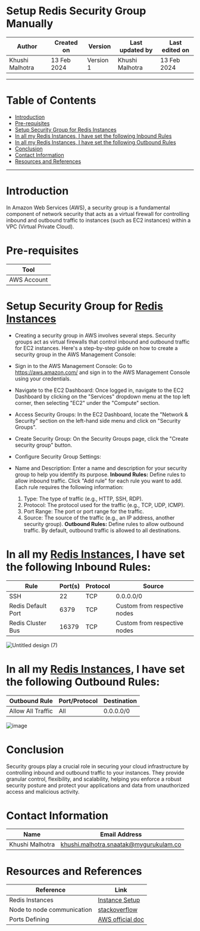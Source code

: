 # Setup Redis Security Group Manually

|   Author        |  Created on   |  Version   | Last updated by  | Last edited on |
| --------------- | --------------| -----------|----------------- | -------------- |
| Khushi Malhotra |  13 Feb 2024  |  Version 1 | Khushi Malhotra  | 13 Feb 2024    |
***
# Table of Contents
- [Introduction](https://github.com/CodeOps-Hub/Documentation/blob/main/Infra/Manual/Redis_Setup/Security_Group/README.md#introduction)
- [Pre-requisites](https://github.com/CodeOps-Hub/Documentation/blob/main/Infra/Manual/Redis_Setup/Security_Group/README.md#pre-requisites)
- [Setup Security Group for Redis Instances](https://github.com/CodeOps-Hub/Documentation/blob/main/Infra/Manual/Redis_Setup/Security_Group/README.md#setup-security-group-for-redis-instances)
- [In all my Redis Instances, I have set the following Inbound Rules](https://github.com/CodeOps-Hub/Documentation/blob/main/Infra/Manual/Redis_Setup/Security_Group/README.md#in-all-my-redis-instances-i-have-set-the-following-inbound-rules)
- [In all my Redis Instances, I have set the following Outbound Rules](https://github.com/CodeOps-Hub/Documentation/blob/main/Infra/Manual/Redis_Setup/Security_Group/README.md#in-all-my-redis-instances-i-have-set-the-following-outbound-rules)
- [Conclusion](https://github.com/CodeOps-Hub/Documentation/blob/main/Infra/Manual/Redis_Setup/Security_Group/README.md#conclusion)
- [Contact Information](https://github.com/CodeOps-Hub/Documentation/blob/main/Infra/Manual/Redis_Setup/Security_Group/README.md#contact-information)
- [Resources and References](https://github.com/CodeOps-Hub/Documentation/blob/main/Infra/Manual/Redis_Setup/Security_Group/README.md#resources-and-references)
***
# Introduction
In Amazon Web Services (AWS), a security group is a fundamental component of network security that acts as a virtual firewall for controlling inbound and outbound traffic to instances (such as EC2 instances) within a VPC (Virtual Private Cloud).

# Pre-requisites
| Tool         |  
|--------------|
| AWS Account  |

# Setup Security Group for [Redis Instances](https://github.com/CodeOps-Hub/Documentation/blob/main/Infra/Manual/Redis_Setup/Instances/README.md)
 
- Creating a security group in AWS involves several steps. Security groups act as virtual firewalls that control inbound and outbound traffic for EC2 instances. Here's a step-by-step guide on how to create a security group in the AWS Management Console:

- Sign in to the AWS Management Console: Go to https://aws.amazon.com/ and sign in to the AWS Management Console using your credentials.

- Navigate to the EC2 Dashboard: Once logged in, navigate to the EC2 Dashboard by clicking on the "Services" dropdown menu at the top left corner, then selecting "EC2" under the "Compute" section.

- Access Security Groups: In the EC2 Dashboard, locate the "Network & Security" section on the left-hand side menu and click on "Security Groups".

- Create Security Group: On the Security Groups page, click the "Create security group" button.

- Configure Security Group Settings:

- Name and Description: Enter a name and description for your security group to help you identify its purpose.
**Inbound Rules:** Define rules to allow inbound traffic. Click "Add rule" for each rule you want to add. Each rule requires the following information:
    1. Type: The type of traffic (e.g., HTTP, SSH, RDP).
    2. Protocol: The protocol used for the traffic (e.g., TCP, UDP, ICMP).
    3. Port Range: The port or port range for the traffic.
    4. Source: The source of the traffic (e.g., an IP address, another security group).
**Outbound Rules:** Define rules to allow outbound traffic. By default, outbound traffic is allowed to all destinations. 

# In all my [Redis Instances](https://github.com/CodeOps-Hub/Documentation/blob/main/Infra/Manual/Redis_Setup/Instances/README.md), I have set the following Inbound Rules:

| Rule                 | Port(s)   | Protocol | Source                        |
|----------------------|-----------|----------|-------------------------------|
| SSH                  | 22        | TCP      | 0.0.0.0/0                     |
| Redis Default Port   | 6379      | TCP      | Custom from respective nodes  |
| Redis Cluster Bus    | 16379     | TCP      | Custom from respective nodes  |

![Untitled design (7)](https://github.com/CodeOps-Hub/Documentation/assets/156056460/1e9e5aa9-d0a5-4ab3-99bf-67cb5ed580cd)

# In all my [Redis Instances](https://github.com/CodeOps-Hub/Documentation/blob/main/Infra/Manual/Redis_Setup/Instances/README.md), I have set the following Outbound Rules:

| Outbound Rule        | Port/Protocol | Destination       |
|----------------------|---------------|-------------------|
| Allow All Traffic    | All           | 0.0.0.0/0         |

![image](https://github.com/CodeOps-Hub/Documentation/assets/156056460/9805e414-1db4-4443-a024-6175b9f60e3f)

 # Conclusion
Security groups play a crucial role in securing your cloud infrastructure by controlling inbound and outbound traffic to your instances. They provide granular control, flexibility, and scalability, helping you enforce a robust security posture and protect your applications and data from unauthorized access and malicious activity.

# Contact Information
| Name            | Email Address                        |
|-----------------|--------------------------------------|
| Khushi Malhotra | khushi.malhotra.snaatak@mygurukulam.co |

# Resources and References 
| Reference | Link |
|-----------|------|
| Redis Instances | [Instance Setup](https://github.com/CodeOps-Hub/Documentation/blob/main/Infra/Manual/Redis_Setup/Instances/README.md)|
| Node to node communication | [stackoverflow](https://stackoverflow.com/questions/39568561/how-to-solve-redis-cluster-waiting-for-the-cluster-to-join-issue)|
|  Ports Defining          |  [AWS official doc](https://repost.aws/questions/QUeQOeMFtxRNmgYfQD3cHR2Q/should-i-open-the-port-16379-bus-port-for-aws-elasticache-for-redis)
